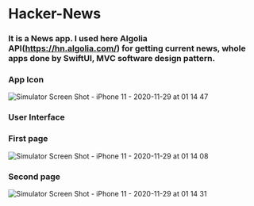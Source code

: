 # Hacker-News


### It is a News app. I used here Algolia API(https://hn.algolia.com/) for getting current news, whole apps done by SwiftUI, MVC software design pattern.



### App Icon 


![Simulator Screen Shot - iPhone 11 - 2020-11-29 at 01 14 47](https://user-images.githubusercontent.com/71902763/100534776-89d7f900-31e0-11eb-9945-1d33c7246bb4.png)


### User Interface

### First page 

![Simulator Screen Shot - iPhone 11 - 2020-11-29 at 01 14 08](https://user-images.githubusercontent.com/71902763/100534794-b7bd3d80-31e0-11eb-9bfd-5f3f866a756c.png)
   
### Second page 

![Simulator Screen Shot - iPhone 11 - 2020-11-29 at 01 14 31](https://user-images.githubusercontent.com/71902763/100534797-bdb31e80-31e0-11eb-865a-5389e78f1ad3.png)
